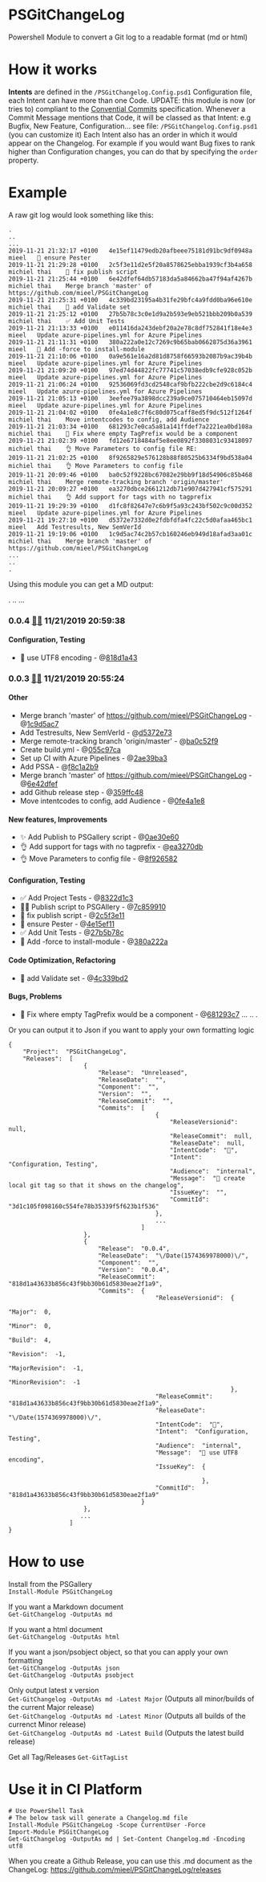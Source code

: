 # PSGitChangeLog
Powershell Module to convert a Git log to a readable format (md or html)

# How it works
**Intents** are defined in the `/PSGitChangelog.Config.psd1` Configuration file, each Intent can have more than one Code.
UPDATE: this module is now (or tries to) compliant to the [Convential Commits](https://www.conventionalcommits.org/en/v1.0.0/) specification.
Whenever a Commit Message mentions that Code, it will be classed as that Intent: e.g Bugfix, New Feature, Configuration...
see file: `/PSGitChangelog.Config.psd1` (you can customize it)
Each Intent also has an order in which it would appear on the Changelog. For example if you would want Bug fixes to rank higher than Configuration changes, you can do that by specifying the `order` property.

# Example
A raw git log would look something like this:
```
.
..
...
2019-11-21 21:32:17 +0100	4e15ef11479edb20afbeee75181d91bc9df0948a	mieel	💚 ensure Pester
2019-11-21 21:29:28 +0100	2c5f3e11d2e5f20a8578625ebba1939cf3b4a658	michiel thai	💚 fix publish script
2019-11-21 21:25:44 +0100	6e42dfef64db57183da5a84662ba47f94af4267b	michiel thai	Merge branch 'master' of https://github.com/mieel/PSGitChangeLog
2019-11-21 21:25:31 +0100	4c339bd23195a4b31fe29bfc4a9fdd0ba96e610e	michiel thai	🎨 add Validate set
2019-11-21 21:25:12 +0100	27b5b78c3c0e1d9a2b593e9eb521bbb209b0a539	michiel thai	✅ Add Unit Tests
2019-11-21 21:13:33 +0100	e011416da243debf20a2e78c8df752841f18e4e3	mieel	Update azure-pipelines.yml for Azure Pipelines
2019-11-21 21:11:31 +0100	380a222a0e12c7269c9b65bab0662875d36a3961	mieel	💚 Add -force to install-module
2019-11-21 21:10:06 +0100	0a9e561e16a2d81d8758f66593b2087b9ac39b4b	mieel	Update azure-pipelines.yml for Azure Pipelines
2019-11-21 21:09:20 +0100	97ed74d44822fc77741c57038edb9cfe928c052b	mieel	Update azure-pipelines.yml for Azure Pipelines
2019-11-21 21:06:24 +0100	92536069fd3cd2548caf9bfb222cbe2d9c6184c4	mieel	Update azure-pipelines.yml for Azure Pipelines
2019-11-21 21:05:13 +0100	3eefee79a3898dcc239a9ce075710464eb15097d	mieel	Update azure-pipelines.yml for Azure Pipelines
2019-11-21 21:04:02 +0100	0fe4a1e8c7f6c80d075caff8ed5f9dc512f1264f	michiel thai	Move intentcodes to config, add Audience
2019-11-21 21:03:34 +0100	681293c7e0ca5a81a141ffdef7a2221ea0bd108a	michiel thai	🐛 Fix where empty TagPrefix would be a component
2019-11-21 21:02:39 +0100	fd12e6718484af5e8ee0892f3308031c93418097	michiel thai	👌 Move Parameters to config file RE:
2019-11-21 21:02:25 +0100	8f9265829e576128b88f80525b6334f9bd538a04	michiel thai	👌 Move Parameters to config file
2019-11-21 20:09:46 +0100	ba0c52f9228bc67082e29bb9f18d54906c85b468	michiel thai	Merge remote-tracking branch 'origin/master'
2019-11-21 20:09:27 +0100	ea3270dbce2661212db71e907d427941cf575291	michiel thai	👌 Add support for tags with no tagprefix
2019-11-21 19:29:39 +0100	d1fc8f82647e7c6b9f5a93c243bf502c9c00d352	mieel	Update azure-pipelines.yml for Azure Pipelines
2019-11-21 19:27:10 +0100	d5372e7332d0e2fdbfdfa4fc22c5d0afaa465bc1	mieel	Add Testresults, New SemVerId
2019-11-21 19:19:06 +0100	1c9d5ac74c2b57cb160246eb949d18afad3aa01c	michiel thai	Merge branch 'master' of https://github.com/mieel/PSGitChangeLog
...
..
.
```
Using this module you can get a MD output:

.
..
...
### 0.0.4 [👨‍💻](https://github.com/mieel/PSGitChangeLog/commit/818d1a43633b856c43f9bb30b61d5830eae2f1a9)  11/21/2019 20:59:38 
#### Configuration, Testing
 - 💚 use UTF8 encoding - @[818d1a43](https://github.com/mieel/PSGitChangeLog/commit/818d1a43)
 
### 0.0.3 [👨‍💻](https://github.com/mieel/PSGitChangeLog/commit/67ca43a32bdbb0e045d938ba8c27f1aea512517f)  11/21/2019 20:55:24 
#### Other
 - Merge branch 'master' of https://github.com/mieel/PSGitChangeLog - @[1c9d5ac7](https://github.com/mieel/PSGitChangeLog/commit/1c9d5ac7)
 - Add Testresults, New SemVerId - @[d5372e73](https://github.com/mieel/PSGitChangeLog/commit/d5372e73)
 - Merge remote-tracking branch 'origin/master' - @[ba0c52f9](https://github.com/mieel/PSGitChangeLog/commit/ba0c52f9)
 - Create build.yml - @[055c97ca](https://github.com/mieel/PSGitChangeLog/commit/055c97ca)
 - Set up CI with Azure Pipelines - @[2ae39ba3](https://github.com/mieel/PSGitChangeLog/commit/2ae39ba3)
 - Add PSSA - @[f8c1a2b9](https://github.com/mieel/PSGitChangeLog/commit/f8c1a2b9)
 - Merge branch 'master' of https://github.com/mieel/PSGitChangeLog - @[6e42dfef](https://github.com/mieel/PSGitChangeLog/commit/6e42dfef)
 - add Github release step - @[359ffc48](https://github.com/mieel/PSGitChangeLog/commit/359ffc48)
 - Move intentcodes to config, add Audience - @[0fe4a1e8](https://github.com/mieel/PSGitChangeLog/commit/0fe4a1e8)
 
#### New features, Improvements
 - ✨ Add Publish to PSGallery script - @[0ae30e60](https://github.com/mieel/PSGitChangeLog/commit/0ae30e60)
 - 👌 Add support for tags with no tagprefix - @[ea3270db](https://github.com/mieel/PSGitChangeLog/commit/ea3270db)
 - 👌 Move Parameters to config file - @[8f926582](https://github.com/mieel/PSGitChangeLog/commit/8f926582)
 
#### Configuration, Testing
 - ✅ Add Project Tests - @[8322d1c3](https://github.com/mieel/PSGitChangeLog/commit/8322d1c3)
 - 👷‍♂️ Publish script to PSGAllery - @[7c859910](https://github.com/mieel/PSGitChangeLog/commit/7c859910)
 - 💚 fix publish script - @[2c5f3e11](https://github.com/mieel/PSGitChangeLog/commit/2c5f3e11)
 - 💚 ensure Pester - @[4e15ef11](https://github.com/mieel/PSGitChangeLog/commit/4e15ef11)
 - ✅ Add Unit Tests - @[27b5b78c](https://github.com/mieel/PSGitChangeLog/commit/27b5b78c)
 - 💚 Add -force to install-module - @[380a222a](https://github.com/mieel/PSGitChangeLog/commit/380a222a)
 
#### Code Optimization, Refactoring
 - 🎨 add Validate set - @[4c339bd2](https://github.com/mieel/PSGitChangeLog/commit/4c339bd2)
 
#### Bugs, Problems
 - 🐛 Fix where empty TagPrefix would be a component - @[681293c7](https://github.com/mieel/PSGitChangeLog/commit/681293c7)
...
..
.

Or you can output it to Json if you want to apply your own formatting logic

```
{
    "Project":  "PSGitChangeLog",
    "Releases":  [
                     {
                         "Release":  "Unreleased",
                         "ReleaseDate":  "",
                         "Component":  "",
                         "Version":  "",
                         "ReleaseCommit":  "",
                         "Commits":  [
                                         {
                                             "ReleaseVersionid":  null,
                                             "ReleaseCommit":  null,
                                             "ReleaseDate":  null,
                                             "IntentCode":  "💚",
                                             "Intent":  "Configuration, Testing",
                                             "Audience":  "internal",
                                             "Message":  "💚 create local git tag so that it shows on the changelog",
                                             "IssueKey":  "",
                                             "CommitId":  "3d1c105f098160c554fe78b35339f5f623b1f536"
                                         },
                                         ...
                                     ]
                     },
                     {
                         "Release":  "0.0.4",
                         "ReleaseDate":  "\/Date(1574369978000)\/",
                         "Component":  "",
                         "Version":  "0.0.4",
                         "ReleaseCommit":  "818d1a43633b856c43f9bb30b61d5830eae2f1a9",
                         "Commits":  {
                                         "ReleaseVersionid":  {
                                                                  "Major":  0,
                                                                  "Minor":  0,
                                                                  "Build":  4,
                                                                  "Revision":  -1,
                                                                  "MajorRevision":  -1,
                                                                  "MinorRevision":  -1
                                                              },
                                         "ReleaseCommit":  "818d1a43633b856c43f9bb30b61d5830eae2f1a9",
                                         "ReleaseDate":  "\/Date(1574369978000)\/",
                                         "IntentCode":  "💚",
                                         "Intent":  "Configuration, Testing",
                                         "Audience":  "internal",
                                         "Message":  "💚 use UTF8 encoding",
                                         "IssueKey":  {

                                                      },
                                         "CommitId":  "818d1a43633b856c43f9bb30b61d5830eae2f1a9"
                                     }
                     },
                    ...
                 ]
}
```

# How to use
Install from the PSGallery  
`Install-Module PSGitChangeLog`  

If you want a Markdown document  
`Get-GitChangelog -OutputAs md`  

If you want a html document  
`Get-GitChangelog -OutputAs html`

If you want a json/psobject object, so that you can apply your own formatting  
`Get-GitChangelog -OutputAs json`  
`Get-GitChangelog -OutputAs psobject`

Only output latest x version  
`Get-GitChangelog -OutputAs md -Latest Major`  (Outputs all minor/builds of the current Major release)  
`Get-GitChangelog -OutputAs md -Latest Minor`  (Outputs all builds of the currenct Minor release)  
`Get-GitChangelog -OutputAs md -Latest Build`  (Outputs the latest build release)

Get all Tag/Releases
`Get-GitTagList`

# Use it in CI Platform
```
# Use PowerShell Task
# The below task will generate a Changelog.md file
Install-Module PSGitChangeLog -Scope CurrentUser -Force
Import-Module PSGitChangeLog
Get-GitChangelog -OutputAs md | Set-Content Changelog.md -Encoding utf8
```
When you create a Github Release, you can use this .md document as the ChangeLog:
https://github.com/mieel/PSGitChangeLog/releases
